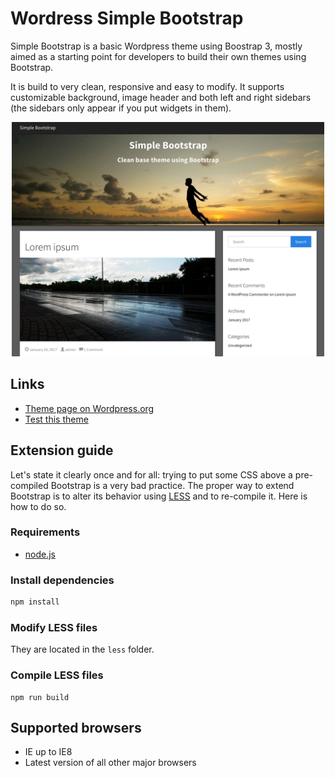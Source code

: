 # Wordress Simple Bootstrap

Simple Bootstrap is a basic Wordpress theme using Boostrap 3, mostly aimed as a starting point for developers to build their own themes using Bootstrap.

It is build to very clean, responsive and easy to modify. It supports customizable background, image header and both left and right sidebars (the sidebars only appear if you put widgets in them).

<p align="center">
  <img src="./screenshot.png" width="500px">
</p>

## Links

* [Theme page on Wordpress.org](https://wordpress.org/themes/simple-bootstrap/)
* [Test this theme](https://wp-themes.com/simple-bootstrap/)

## Extension guide

Let's state it clearly once and for all: trying to put some CSS above a pre-compiled Bootstrap is a very bad practice. The proper way to extend Bootstrap is to alter its behavior using [LESS](http://lesscss.org/) and to re-compile it. Here is how to do so.

### Requirements

* [node.js](https://nodejs.org/en/)

### Install dependencies

```bash
npm install
```

### Modify LESS files

They are located in the `less` folder.

### Compile LESS files

```
npm run build
```

## Supported browsers

- IE up to IE8
- Latest version of all other major browsers
